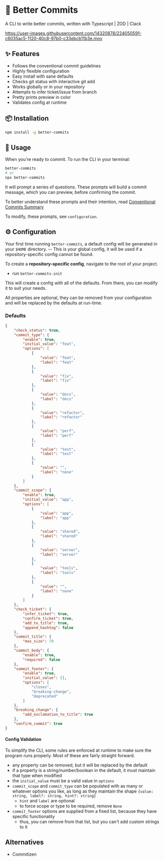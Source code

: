 # 📝 Better Commits

A CLI to write better commits, written with Typescript | ZOD | Clack

https://user-images.githubusercontent.com/14320878/224050591-c6035ac5-1120-40c8-97b0-c33ebcb11b3e.mov

## ✨ Features
- Follows the conventional commit guidelines
- Highly flexible configuration
- Easy install with sane defaults
- Checks git status with interactive git add
- Works globally or in your repository
- Attempts to infer ticket/issue from branch
- Pretty prints preview in color
- Validates config at runtime

## 📦 Installation
 
```sh
npm install -g better-commits
```

## 🚀 Usage

When you're ready to commit. To run the CLI in your terminal:

```sh
better-commits
# or
npx better-commits
```

It will prompt a series of questions. These prompts will build a commit message, which you can preview, before confirming the commit.

To better understand these prompts and their intention, read [Conventional Commits Summary](https://www.conventionalcommits.org/en/v1.0.0-beta.4/#summary)

To modify, these prompts, see `configuration`.

## ⚙️ Configuration
 
Your first time running `better-commits`, a default config will be generated in your `$HOME` directory. -- This is your global config, it will be used if a repository-specific config cannot be found.

To create a **repository-specific config**, navigate to the root of your project.
- run `better-commits-init`

This will create a config with all of the defaults. From there, you can modify it to suit your needs.

All properties are optional, they can be removed from your configuration and will be replaced by the defaults at run-time.

### Defaults

```json
{
	"check_status": true,
	"commit_type": {
		"enable": true,
		"initial_value": "feat",
		"options": [
			{
				"value": "feat",
				"label": "feat"
			},
			{
				"value": "fix",
				"label": "fix"
			},
			{
				"value": "docs",
				"label": "docs"
			},
			{
				"value": "refactor",
				"label": "refactor"
			},
			{
				"value": "perf",
				"label": "perf"
			},
			{
				"value": "test",
				"label": "test"
			},
			{
				"value": "",
				"label": "none"
			}
		]
	},
	"commit_scope": {
		"enable": true,
		"initial_value": "app",
		"options": [
			{
				"value": "app",
				"label": "app"
			},
			{
				"value": "shared",
				"label": "shared"
			},
			{
				"value": "server",
				"label": "server"
			},
			{
				"value": "tools",
				"label": "tools"
			},
			{
				"value": "",
				"label": "none"
			}
		]
	},
	"check_ticket": {
		"infer_ticket": true,
		"confirm_ticket": true,
		"add_to_title": true,
		"append_hashtag": false
	},
	"commit_title": {
		"max_size": 70
	},
	"commit_body": {
		"enable": true,
		"required": false
	},
	"commit_footer": {
		"enable": true,
		"initial_value": [],
		"options": [
			"closes",
			"breaking-change",
			"deprecated"
		]
	},
	"breaking_change": {
		"add_exclamation_to_title": true
	},
	"confirm_commit": true
}
```

#### Config Validation
To simplify the CLI, some rules are enforced at runtime to make sure the program runs properly. Most of these are fairly straight forward.
- any property can be removed, but it will be replaced by the default
- if a property is a string/number/boolean in the default, it must maintain that type when modified
- the `initial_value` must be a valid value in `options`
- `commit_scope` and `commit_type` can be populated with as many or whatever options you like, as long as they maintain the shape `{value: string, label?: string, hint?: string}`
  - `hint` and `label` are optional
  - to force scope or type to be required, remove `None`
- `commit_footer` options are supplied from a fixed list, because they have specific functionality
  - thus, you can remove from that list, but you can't add custom strings to it

## Alternatives
- Commitizen

